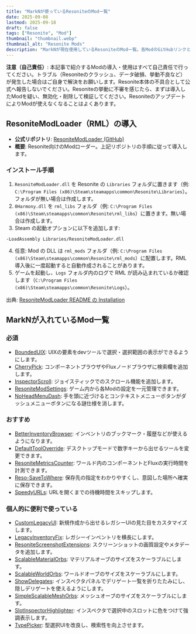 ```yaml
---
title: "MarkNが使っているResoniteのMod一覧"
date: 2025-09-08
lastmod: 2025-09-18
draft: false
tags: ["Resonite", "Mod"]
thumbnail: "thumbnail.webp"
thumbnail_alt: "Resonite Mods"
description: "MarkNが現在使用しているResoniteのMod一覧。各ModのGitHubリンクと簡単な説明をまとめます。"
---
```


**注意（自己責任）**: 本記事で紹介するModの導入・使用はすべて自己責任で行ってください。トラブル（Resoniteのクラッシュ、データ破損、挙動不良など）が発生した場合はご自身で解決をお願いします。Resonite本体の不具合として公式へ報告しないでください。Resoniteの挙動に不審を感じたら、まずは導入したModを疑い、無効化・削除して検証してください。ResoniteのアップデートによりModが使えなくなることはよくあります。

## ResoniteModLoader（RML）の導入

- **公式リポジトリ**: [ResoniteModLoader (GitHub)](https://github.com/resonite-modding-group/ResoniteModLoader)
- **概要**: Resonite向けのModローダー。上記リポジトリの手順に従って導入します。

### インストール手順
1. `ResoniteModLoader.dll` を Resonite の `Libraries` フォルダに置きます（例: `C:\Program Files (x86)\Steam\steamapps\common\Resonite\Libraries`）。フォルダが無い場合は作成します。
2. `0Harmony.dll` を `rml_libs` フォルダ（例: `C:\Program Files (x86)\Steam\steamapps\common\Resonite\rml_libs`）に置きます。無い場合は作成します。
3. Steam の起動オプションに以下を追加します:
```
-LoadAssembly Libraries/ResoniteModLoader.dll
```
4. 任意: Mod の DLL は `rml_mods` フォルダ（例: `C:\Program Files (x86)\Steam\steamapps\common\Resonite\rml_mods`）に配置します。RML導入後に一度起動すると自動作成されることがあります。
5. ゲームを起動し、`Logs` フォルダ内のログで RML が読み込まれているか確認します（`C:\Program Files (x86)\Steam\steamapps\common\Resonite\Logs`）。

出典: [ResoniteModLoader README の Installation](https://github.com/resonite-modding-group/ResoniteModLoader)

## MarkNが入れているMod一覧

### 必須
- [BoundedUIX](https://github.com/lill-la/BoundedUIX): UIXの要素をdevツールで選択・選択範囲の表示ができるようにします。
- [CherryPick](https://cyro.blue/cyro/CherryPick): コンポーネントプラウザやFluxノードプラウザに検索欄を追加します。
- [InspectorScroll](https://github.com/art0007i/InspectorScroll/): ジョイスティックでのスクロール機能を追加します。
- [ResoniteModSettings](https://github.com/badhaloninja/ResoniteModSettings): ゲーム内から各Modの設定を一元管理できます。
- [NoHeadMenuDash](https://github.com/art0007i/NoHeadMenuDash/): 手を頭に近づけるとコンテキストメニューボタンがダッシュメニューボタンになる謎仕様を消します。

### おすすめ
- [BetterInventoryBrowser](https://github.com/hantabaru1014/BetterInventoryBrowser): インベントリのブックマーク・履歴などが使えるようになります。
- [DefaultToolOverride](https://github.com/art0007i/DefaultToolOverride/): デスクトップモードで数字キーから出せるツールを変更できます。
- [ResoniteMetricsCounter](https://github.com/esnya/ResoniteMetricsCounter): ワールド内のコンポーネントとFluxの実行時間を計測できます。
- [Reso-SaveToWhere](https://github.com/rassi0429/Reso-SaveToWhere): 保存先の指定をわかりやすくし、意図した場所へ確実に保存できます。
- [SpeedyURLs](https://github.com/dfgHiatus/SpeedyURLs/): URLを開くまでの待機時間をスキップします。

### 個人的に便利で使っている
- [CustomLegacyUI](https://github.com/HamoCorp/CustomLegacyUI/): 新規作成から出せるレガシーUIの見た目をカスタマイズします。
- [LegacyInventoryFix](https://github.com/rassi0429/LegacyInventoryFix): レガシーインベントリを横長にします。
- [ResoniteScreenshotExtensions](https://github.com/hantabaru1014/ResoniteScreenshotExtensions): スクリーンショットの画質設定やメタデータを追加します。
- [ScalableMaterialOrbs](https://github.com/AlexW-578/ScalableMaterialOrbs/): マテリアルオーブのサイズをスケーラブルにします。
- [ScalableWorldOrbs](https://github.com/XDelta/ScalableWorldOrbs): ワールドオーブのサイズをスケーラブルにします。
- [ShowDelegates](https://github.com/art0007i/ShowDelegates): インスペクタパネルでデリゲート一覧を折りたたみにし、隠しデリゲートを使えるようにします。
- [SimpleScalableMeshOrbs](https://github.com/AwesomeTornado/SimpleScalableMeshOrbs/): メッシュオーブのサイズをスケーラブルにします。
- [SlotInspectorHighlighter](https://github.com/sjsanjsrh/SlotInspectorHighlighter): インスペクタで選択中のスロットに色をつけて強調表示します。
- [TypePicker](https://github.com/TheJebForge/TypePicker/): 型選択UIを改良し、検索性を向上させます。
